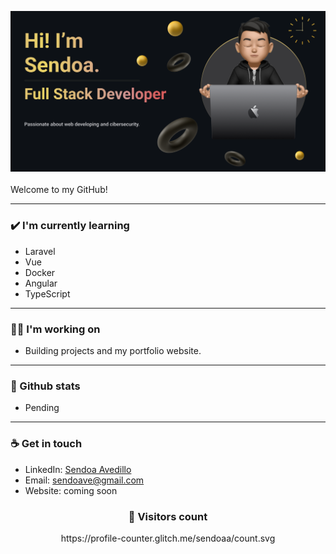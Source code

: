<img src= "https://github.com/Sendoaa/Sendoaa/blob/main/images/Presentation_Card.png?raw=true"></img>
<br>
<br>
Welcome to my GitHub!

---

### ✔️ I'm currently learning
- Laravel
- Vue
- Docker
- Angular
- TypeScript

---

### 👩‍💻 I'm working on
- Building projects and my portfolio website.

---

### 💠 Github stats
- Pending

---

### ☕ Get in touch
- LinkedIn: <a href = "www.linkedin.com/in/sendoa-avedillo">Sendoa Avedillo</a>
- Email: sendoave@gmail.com
- Website: coming soon

### <h3 align="center">👀 Visitors count</h3>
<p align="center">https://profile-counter.glitch.me/sendoaa/count.svg</p>

